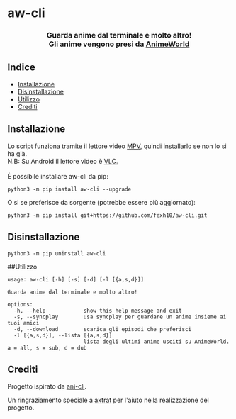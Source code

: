 # aw-cli
<h3 align="center">
Guarda anime dal terminale e molto altro!<br /> Gli anime vengono presi da <a href="https://www.animeworld.tv/">AnimeWorld</a>

</h3>

## Indice

- [Installazione](#Installazione)
- [Disinstallazione](#Disintallazione)
- [Utilizzo](#Utilizzo)
- [Crediti](#Crediti)


## Installazione

Lo script funziona tramite il lettore video <a href="https://mpv.io/installation/">MPV</a>, quindi installarlo se non lo si ha già. <br />
N.B: Su Android il lettore video è <a href="https://play.google.com/store/apps/details?id=org.videolan.vlc&hl=it&gl=US">VLC.</a> <br /> <br />
È possibile installare aw-cli da pip:
```
python3 -m pip install aw-cli --upgrade
```
O si se preferisce da sorgente (potrebbe essere più aggiornato):
```
python3 -m pip install git+https://github.com/fexh10/aw-cli.git
```
## Disinstallazione 

```
python3 -m pip uninstall aw-cli
```

##Utilizzo
```
usage: aw-cli [-h] [-s] [-d] [-l [{a,s,d}]]

Guarda anime dal terminale e molto altro!

options:
  -h, --help            show this help message and exit
  -s, --syncplay        usa syncplay per guardare un anime insieme ai tuoi amici
  -d, --download        scarica gli episodi che preferisci
  -l [{a,s,d}], --lista [{a,s,d}]
                        lista degli ultimi anime usciti su AnimeWorld. a = all, s = sub, d = dub
```

## Crediti
Progetto ispirato da <a href="https://github.com/pystardust/ani-cli">ani-cli</a>.

Un ringraziamento speciale a <a href="https://github.com/axtrat">axtrat</a> per l'aiuto nella realizzazione del progetto.
